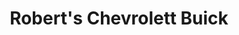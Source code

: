 ---
title: "Robert's Chevrolett Buick"
url: /platte-city/roberts-chevrolett-buick/
shop: Autohaus
---